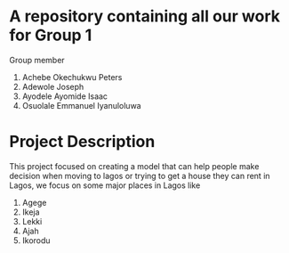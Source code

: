 # A repository containing all our work for Group 1 


Group member 

1. Achebe Okechukwu Peters 
2. Adewole Joseph
3. Ayodele Ayomide Isaac
4. Osuolale Emmanuel Iyanuloluwa 

# Project Description

This project focused on creating a model that can help people make decision when moving to lagos or trying to get a house they can rent in Lagos, we focus on some major places in Lagos  like 
1. Agege 
2. Ikeja 
3. Lekki 
4. Ajah 
5. Ikorodu 



